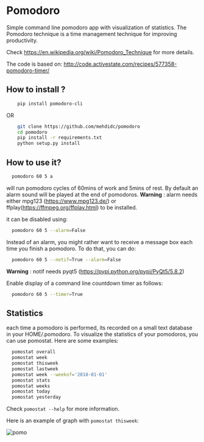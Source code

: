 # Pomodoro

Simple command line pomodoro app with visualization of statistics.
The Pomodoro technique is a time management technique for improving productivity.

Check <https://en.wikipedia.org/wiki/Pomodoro_Technique>
for more details.

The code is based on: <http://code.activestate.com/recipes/577358-pomodoro-timer/>

## How to install ?

```bash
    pip install pomodoro-cli
```

OR

```bash
    git clone https://github.com/mehdidc/pomodoro
    cd pomodoro
    pip install -r requirements.txt
    python setup.py install
```


## How to use it?

```bash
  pomodoro 60 5 a
```

will run pomodoro cycles of 60mins of work and 5mins of rest. 
By default an alarm sound will be played at the end of pomodoros.
**Warning** : alarm needs either mpg123 (https://www.mpg123.de/) or 
ffplay(https://ffmpeg.org/ffplay.html) to be installed.

it can be disabled using:
  
```bash
  pomodoro 60 5 --alarm=False
```

Instead of an alarm, you might rather want to receive a message box each time you finish a pomodoro. 
To do that, you can do:

```bash
  pomodoro 60 5 --notif=True --alarm=False
```

**Warning** : notif needs pyqt5 (https://pypi.python.org/pypi/PyQt5/5.8.2)

Enable display of a command line countdown timer as follows:

```bash
  pomodoro 60 5 --timer=True
```


## Statistics

each time a pomodoro is performed, its recorded on a small text database in your HOME/.pomodoro. To visualize the statistics of your pomodoros, you can use pomostat. Here are some examples:

```bash
  pomostat overall
  pomostat week
  pomostat thisweek
  pomostat lastweek
  pomostat week --weekof='2018-01-01'
  pomostat stats
  pomostat weeks
  pomostat today
  pomostat yesterday
```

Check ```pomostat --help``` for more information. 

Here is an example of graph with ```pomostat thisweek```:

![pomo](https://raw.githubusercontent.com/mehdidc/pomodoro/master/pomo.png)



